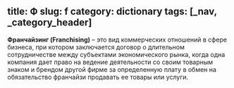 title: Ф
slug: f
category: dictionary
tags: [_nav, _category_header]
---

__Франчайзинг (Franchising)__ – это вид коммерческих отношений в сфере бизнеса, при котором заключается договор о длительном сотрудничестве между субъектами экономического рынка, когда одна компания дает право на ведение деятельности со своим товарным знаком и брендом другой фирме за определенную плату в обмен на обязательство франчайзи продавать ее товары или услуги.
